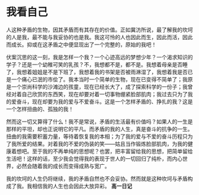 # 我看自己
人这种矛盾的生物，因其矛盾而有其存在的价值。正如冀汸所说，最了解我的坎坷的人是我，最不能与我妥协的也是我。我这可怜的人也因此而生，因此而活，因此而成长。抑或在这矛盾之中便显现出了一个完整的，原始的我吧！

伏案沉思的这一刻，我是怎样一个我？一个心迹高远的梦想少年？一个渴求知识的学子？还是一个幼稚可笑的乳孩？不，我想都不是，都不是。我想着母亲是否睡了，我想着姐姐是不是下班了，我想着我的书架是否被雨淋湿了，我想着我是否已是一个痛心已泯的市侩了。我本当时一个简单的生物，现在已变得不简单了；我原是一个崇尚科学的沙滩边的孩童，现在已经长大了，成了探索科学的一份子；我曾经对着自己欣赏的东西笑，现在却要对着一切事物绷紧脸部肌肉；我过去只为了我的爱奋斗，现在却要为我的爱与不爱奋斗。这是一个怎样矛盾的、挣扎的我？这是一个怎样扭曲的、孤独的我！

然而这一切又算得了什么！我不是常说，矛盾的生活最有价值吗？如果人的一生是那样的平坦，却也正说明它的平凡。而矛盾的我的人生，真是奋斗的抗争的一生。扭曲的我需要积蓄力量，等待着恢复我的本相；为了我的爱与不爱的奋斗历程只为了我所爱的结果。对着我的不爱的伪装的笑——姑且当作锻炼脸部肌肉，为我的健康着想吧。至于我的不再单纯的思想呢？也罢，把丰富留给我的思想，把简单留给生活吧！这样的话，至少我会觉得我的表现于世人的一切回归了纯朴，而内心世界，必然会随着我的成长而变得成熟与宽广。

我的坎坷的人生仍将继续，我的矛盾自然也不会妥协。然而就是这种坎坷与矛盾构成了我。我相信我的人生也会因此大放异彩。
**高一日记**
